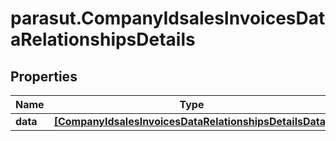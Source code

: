 # parasut.CompanyIdsalesInvoicesDataRelationshipsDetails

## Properties
Name | Type | Description | Notes
------------ | ------------- | ------------- | -------------
**data** | [**[CompanyIdsalesInvoicesDataRelationshipsDetailsData]**](CompanyIdsalesInvoicesDataRelationshipsDetailsData.md) |  | [optional] 


